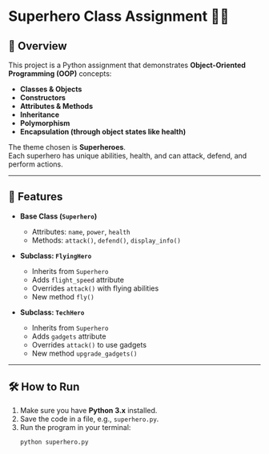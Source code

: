 # Superhero Class Assignment 🦸‍♂️

## 📌 Overview
This project is a Python assignment that demonstrates **Object-Oriented Programming (OOP)** concepts:
- **Classes & Objects**
- **Constructors**
- **Attributes & Methods**
- **Inheritance**
- **Polymorphism**
- **Encapsulation (through object states like health)**

The theme chosen is **Superheroes**.  
Each superhero has unique abilities, health, and can attack, defend, and perform actions.  

---

## 🚀 Features
- **Base Class (`Superhero`)**  
  - Attributes: `name`, `power`, `health`  
  - Methods: `attack()`, `defend()`, `display_info()`  

- **Subclass: `FlyingHero`**  
  - Inherits from `Superhero`  
  - Adds `flight_speed` attribute  
  - Overrides `attack()` with flying abilities  
  - New method `fly()`  

- **Subclass: `TechHero`**  
  - Inherits from `Superhero`  
  - Adds `gadgets` attribute  
  - Overrides `attack()` to use gadgets  
  - New method `upgrade_gadgets()`  

---

## 🛠️ How to Run
1. Make sure you have **Python 3.x** installed.
2. Save the code in a file, e.g., `superhero.py`.
3. Run the program in your terminal:
   ```bash
   python superhero.py


